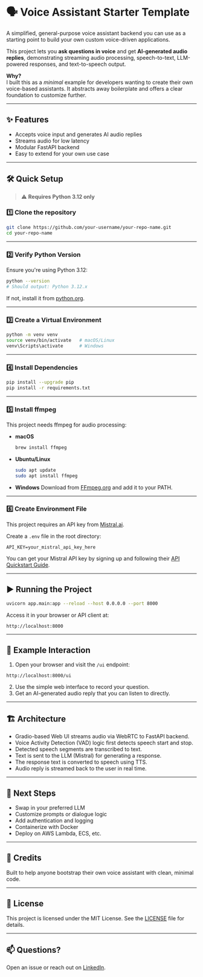 
# 🗣️ Voice Assistant Starter Template

A simplified, general-purpose voice assistant backend you can use as a starting point to build your own custom voice-driven applications.

This project lets you **ask questions in voice** and get **AI-generated audio replies**, demonstrating streaming audio processing, speech-to-text, LLM-powered responses, and text-to-speech output.

**Why?**  
I built this as a *minimal* example for developers wanting to create their own voice-based assistants. It abstracts away boilerplate and offers a clear foundation to customize further.

---

## ✨ Features

- Accepts voice input and generates AI audio replies
- Streams audio for low latency
- Modular FastAPI backend
- Easy to extend for your own use case

---

## 🛠️ Quick Setup

> ⚠️ **Requires Python 3.12 only**

### 1️⃣ Clone the repository

```bash
git clone https://github.com/your-username/your-repo-name.git
cd your-repo-name
````

---

### 2️⃣ Verify Python Version

Ensure you're using Python 3.12:

```bash
python --version
# Should output: Python 3.12.x
```

If not, install it from [python.org](https://www.python.org/downloads/).

---

### 3️⃣ Create a Virtual Environment

```bash
python -m venv venv
source venv/bin/activate   # macOS/Linux
venv\Scripts\activate      # Windows
```

---

### 4️⃣ Install Dependencies

```bash
pip install --upgrade pip
pip install -r requirements.txt
```

---

### 5️⃣ Install ffmpeg

This project needs ffmpeg for audio processing:

* **macOS**

  ```bash
  brew install ffmpeg
  ```
* **Ubuntu/Linux**

  ```bash
  sudo apt update
  sudo apt install ffmpeg
  ```
* **Windows**
  Download from [FFmpeg.org](https://ffmpeg.org/download.html) and add it to your PATH.

---

### 6️⃣ Create Environment File

This project requires an API key from [Mistral.ai](https://docs.mistral.ai/getting-started/api-quickstart/).

Create a `.env` file in the root directory:

```
API_KEY=your_mistral_api_key_here
```

You can get your Mistral API key by signing up and following their [API Quickstart Guide](https://docs.mistral.ai/getting-started/api-quickstart/).

---

## ▶️ Running the Project

```bash
uvicorn app.main:app --reload --host 0.0.0.0 --port 8000
```

Access it in your browser or API client at:

```
http://localhost:8000
```

---

## 📣 Example Interaction

1. Open your browser and visit the `/ui` endpoint:

```
http://localhost:8000/ui
```

2. Use the simple web interface to record your question.
3. Get an AI-generated audio reply that you can listen to directly.

---

## 🏗️ Architecture

- Gradio-based Web UI streams audio via WebRTC to FastAPI backend.
- Voice Activity Detection (VAD) logic first detects speech start and stop.
- Detected speech segments are transcribed to text.
- Text is sent to the LLM (Mistral) for generating a response.
- The response text is converted to speech using TTS.
- Audio reply is streamed back to the user in real time.


---

## 🧩 Next Steps

* Swap in your preferred LLM
* Customize prompts or dialogue logic
* Add authentication and logging
* Containerize with Docker
* Deploy on AWS Lambda, ECS, etc.

---

## 🙏 Credits

Built to help anyone bootstrap their own voice assistant with clean, minimal code.

---

## 📜 License

This project is licensed under the MIT License. See the [LICENSE](LICENSE) file for details.

---

## 📫 Questions?

Open an issue or reach out on [LinkedIn](https://www.linkedin.com/in/harshal-awaghad).
